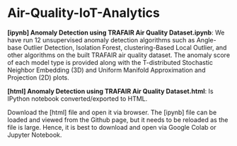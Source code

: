 # Air-Quality-IoT-Analytics

**[ipynb] Anomaly Detection using TRAFAIR Air Quality Dataset.ipynb**: We have run 12 unsupervised anomaly detection algorithms such as Angle-base Outlier Detection, Isolation Forest, clustering-Based Local Outlier, and other algorithms on the built TRAFAIR air quality dataset. The anomaly score of each model type is provided along with the T-distributed Stochastic Neighbor Embedding (3D) and Uniform Manifold Approximation and Projection (2D) plots. 

**[html] Anomaly Detection using TRAFAIR Air Quality Dataset.html**: Is IPython notebook converted/exported to HTML.

Download the [html] file and open it via browser. The [ipynb] file can be loaded and viewed from the Github page, but it needs to be reloaded as the file is large. Hence, it is best to download and open via Google Colab or Jupyter Notebook.